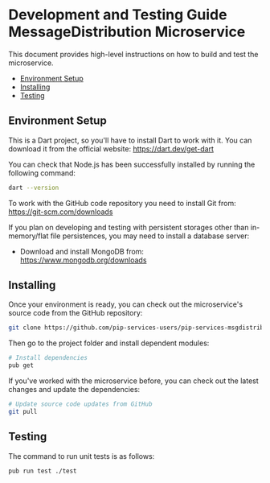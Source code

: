 # Development and Testing Guide <br> MessageDistribution Microservice

This document provides high-level instructions on how to build and test the microservice.

* [Environment Setup](#setup)
* [Installing](#install)
* [Testing](#test)

## <a name="setup"></a> Environment Setup

This is a Dart project, so you'll have to install Dart to work with it. 
You can download it from the official website: https://dart.dev/get-dart

You can check that Node.js has been successfully installed by running the following command:
```bash
dart --version
```

To work with the GitHub code repository you need to install Git from: https://git-scm.com/downloads

If you plan on developing and testing with persistent storages other than in-memory/flat file persistences,
you may need to install a database server:
- Download and install MongoDB from: https://www.mongodb.org/downloads

## <a name="install"></a> Installing

Once your environment is ready, you can check out the microservice's source code from the GitHub repository:
```bash
git clone https://github.com/pip-services-users/pip-services-msgdistribution-dart.git
```

Then go to the project folder and install dependent modules:

```bash
# Install dependencies
pub get
```

If you've worked with the microservice before, you can check out the latest changes and update the dependencies:
```bash
# Update source code updates from GitHub
git pull
```

## <a name="test"></a> Testing

The command to run unit tests is as follows:
```bash
pub run test ./test
```